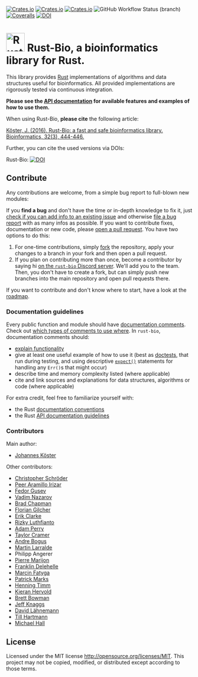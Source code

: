[![Crates.io](https://img.shields.io/crates/d/bio.svg)](https://crates.io/crates/bio)
[![Crates.io](https://img.shields.io/crates/v/bio.svg)](https://crates.io/crates/bio)
[![Crates.io](https://img.shields.io/crates/l/bio.svg)](https://crates.io/crates/bio)
![GitHub Workflow Status (branch)](https://img.shields.io/github/workflow/status/rust-bio/rust-bio/CI/master?label=tests)
[![Coveralls](https://img.shields.io/coveralls/rust-bio/rust-bio.svg)](https://coveralls.io/github/rust-bio/rust-bio)
[![DOI](https://zenodo.org/badge/29821195.svg)](https://zenodo.org/badge/latestdoi/29821195)


# <img src="./img/bioferris.svg" width=50em alt="Rust-Bio logo" /> Rust-Bio, a bioinformatics library for Rust.

This library provides [Rust](https://www.rust-lang.org) implementations of algorithms and data structures useful for bioinformatics.
All provided implementations are rigorously tested via continuous integration.

**Please see the [API documentation](https://docs.rs/bio) for available features and examples of how to use them.**

When using Rust-Bio, **please cite** the following article:

[Köster, J. (2016). Rust-Bio: a fast and safe bioinformatics library. Bioinformatics, 32(3), 444-446.](http://bioinformatics.oxfordjournals.org/content/early/2015/10/06/bioinformatics.btv573.short?rss=1)

Further, you can cite the used versions via DOIs:

Rust-Bio: [![DOI](https://zenodo.org/badge/29821195.svg)](https://zenodo.org/badge/latestdoi/29821195)

## Contribute

Any contributions are welcome, from a simple bug report to full-blown new modules:

If you **find a bug** and don't have the time or in-depth knowledge to fix it, just [check if you can add info to an existing issue](https://github.com/rust-bio/rust-bio/issues) and otherwise [file a bug report](https://github.com/rust-bio/rust-bio/issues/new/choose) with as many infos as possible.
If you want to contribute fixes, documentation or new code, please [open a pull request](https://github.com/rust-bio/rust-bio/compare).
You have two options to do this:
1. For one-time contributions, simply [fork](https://help.github.com/en/github/getting-started-with-github/fork-a-repo) the repository, apply your changes to a branch in your fork and then open a pull request.
2. If you plan on contributing more than once, become a contributor by saying hi [on the `rust-bio` Discord server](https://discord.gg/rssQABT).
    We'll add you to the team.
    Then, you don't have to create a fork, but can simply push new branches into the main repository and open pull requests there.
 
If you want to contribute and don't know where to start, have a look at the [roadmap](https://github.com/rust-bio/rust-bio/issues/3).

### Documentation guidelines

Every public function and module should have [documentation comments](https://doc.rust-lang.org/stable/rust-by-example/meta/doc.html).
Check out [which types of comments to use where](https://doc.rust-lang.org/stable/reference/comments.html#doc-comments).
In `rust-bio`, documentation comments should:
* [explain functionality](https://doc.rust-lang.org/rustdoc/how-to-write-documentation.html)
* give at least one useful example of how to use it (best as [doctests](https://doc.rust-lang.org/rustdoc/documentation-tests.html),
  that run during testing, and using descriptive [`expect()`](https://doc.rust-lang.org/std/result/enum.Result.html#method.expect)
  statements for handling any `Err()`s that might occur)
* describe time and memory complexity listed (where applicable)
* cite and link sources and explanations for data structures, algorithms or code (where applicable)

For extra credit, feel free to familiarize yourself with:
* the Rust [documentation conventions](https://rust-lang.github.io/rfcs/1574-more-api-documentation-conventions.html#appendix-a-full-conventions-text)
* the Rust [API documentation guidelines](https://rust-lang.github.io/api-guidelines/documentation.html)

### Contributors

Main author:
* [Johannes Köster](https://github.com/johanneskoester)

Other contributors:
* [Christopher Schröder](https://github.com/christopher-schroeder)
* [Peer Aramillo Irizar](https://github.com/parir)
* [Fedor Gusev](https://github.com/gusevfe)
* [Vadim Nazarov](https://github.com/vadimnazarov)
* [Brad Chapman](https://github.com/chapmanb)
* [Florian Gilcher](https://github.com/skade)
* [Erik Clarke](https://github.com/eclarke)
* [Rizky Luthfianto](https://github.com/rilut)
* [Adam Perry](https://github.com/dikaiosune)
* [Taylor Cramer](https://github.com/cramertj)
* [Andre Bogus](https://github.com/llogiq)
* [Martin Larralde](https://github.com/althonos)
* Philipp Angerer
* [Pierre Marijon](https://github.com/natir)
* [Franklin Delehelle](https://github.com/delehef)
* [Marcin Fatyga](https://github.com/rednum)
* [Patrick Marks](https://github.com/pmarks)
* [Henning Timm](https://github.com/HenningTimm)
* [Kieran Hervold](https://github.com/hervold)
* [Brett Bowman](https://github.com/bnbowman)
* [Jeff Knaggs](https://github.com/jeff-k)
* [David Lähnemann](https://github.com/dlaehnemann)
* [Till Hartmann](https://github.com/tedil)
* [Michael Hall](https://github.com/mbhall88)

## License

Licensed under the MIT license http://opensource.org/licenses/MIT. This project may not be copied, modified, or distributed except according to those terms.
